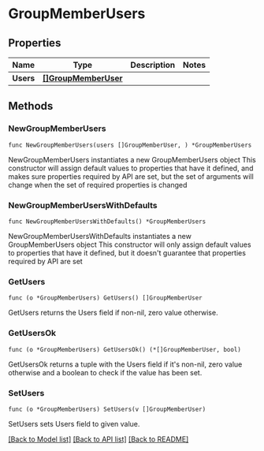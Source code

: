 # GroupMemberUsers

## Properties

Name | Type | Description | Notes
------------ | ------------- | ------------- | -------------
**Users** | [**[]GroupMemberUser**](GroupMemberUser.md) |  |

## Methods

### NewGroupMemberUsers

`func NewGroupMemberUsers(users []GroupMemberUser, ) *GroupMemberUsers`

NewGroupMemberUsers instantiates a new GroupMemberUsers object
This constructor will assign default values to properties that have it defined,
and makes sure properties required by API are set, but the set of arguments
will change when the set of required properties is changed

### NewGroupMemberUsersWithDefaults

`func NewGroupMemberUsersWithDefaults() *GroupMemberUsers`

NewGroupMemberUsersWithDefaults instantiates a new GroupMemberUsers object
This constructor will only assign default values to properties that have it defined,
but it doesn't guarantee that properties required by API are set

### GetUsers

`func (o *GroupMemberUsers) GetUsers() []GroupMemberUser`

GetUsers returns the Users field if non-nil, zero value otherwise.

### GetUsersOk

`func (o *GroupMemberUsers) GetUsersOk() (*[]GroupMemberUser, bool)`

GetUsersOk returns a tuple with the Users field if it's non-nil, zero value otherwise
and a boolean to check if the value has been set.

### SetUsers

`func (o *GroupMemberUsers) SetUsers(v []GroupMemberUser)`

SetUsers sets Users field to given value.

[[Back to Model list]](../README.md#documentation-for-models) [[Back to API list]](../README.md#documentation-for-api-endpoints) [[Back to README]](../README.md)
